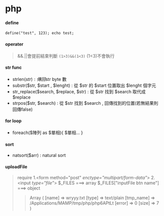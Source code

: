 # php
#### define
`define("test", 123); echo test;`

#### operater
> &&.||會提前結束判斷
> `(1>3)&&(1<3)`
> (1<3)不會執行

#### str func
- strlen($str) : 傳回$str byte 數
- substr($str, $start , $lenght) : 從 $str 的 $start 位置取出 $lenght 個字元
- str_replace($search, $replace, $str) : 從 $str 找到 $search 取代成 $replace
- strpos($str, $search) : 從 $str 找到 $search , 回傳找到的位置(若無結果則回傳false)

#### for loop
- foreach($陣列 as $單相){
    $單相...
}

#### sort
- natsort($arr) : natural sort

#### uploadFile
> require 
> 1.<form method="post" *enctype="multipart/form-data"*>
> 2.<input *type="file"*>
> $\_FILES ===> array
> $\_FILES["inputFile btn name"] ===> object
>> Array
>> (
>>    [name] => wryyy.txt
>>    [type] => text/plain
>>    [tmp_name] => /Applications/MAMP/tmp/php/php6APtLt
>>    [error] => 0
>>    [size] => 7
>> ) 
